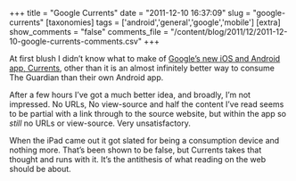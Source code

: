 +++
title = "Google Currents"
date = "2011-12-10 16:37:09"
slug = "google-currents"
[taxonomies]
tags = ['android','general','google','mobile']
[extra]
show_comments = "false"
comments_file = "/content/blog/2011/12/2011-12-10-google-currents-comments.csv"
+++

At first blush I didn’t know what to make of [Google’s new iOS and Android app, Currents](http://www.google.com/producer/currents), other than it is an almost infinitely better way to consume The Guardian than their own Android app.

After a few hours I’ve got a much better idea, and broadly, I’m not impressed. No URLs, No view-source and half the content I’ve read seems to be partial with a link through to the source website, but within the app so *still* no URLs or view-source. Very unsatisfactory.

When the iPad came out it got slated for being a consumption device and nothing more. That’s been shown to be false, but Currents takes that thought and runs with it. It’s the antithesis of what reading on the web should be about.
